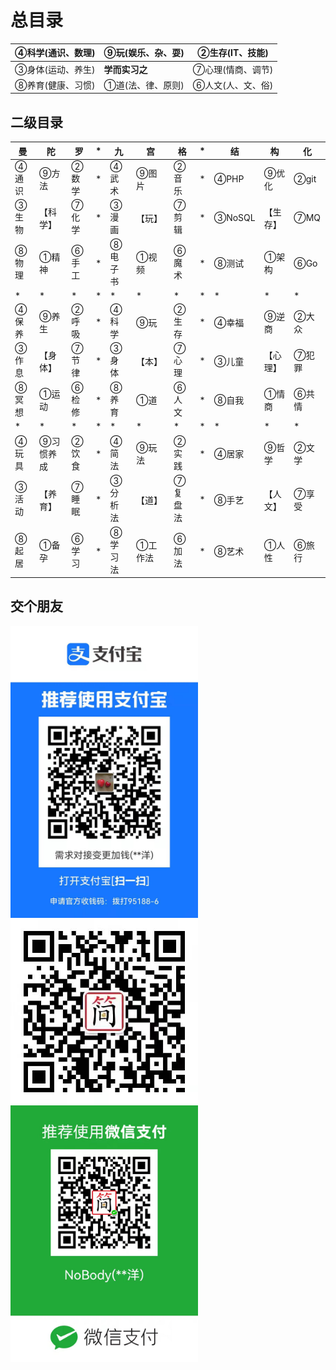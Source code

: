 # 总目录

|  ④科学(通识、数理)  |  ⑨玩(娱乐、杂、耍)  |②生存(IT、技能)  |
| ------- | -------- |--------  |
| ③身体(运动、养生)  | <b>学而实习之<b/> | ⑦心理(情商、调节)   |
| ⑧养育(健康、习惯) | ①道(法、律、原则) |⑥人文(人、文、俗)|

##  二级目录

| 曼 | 陀 | 罗 | * | 九 | 宫 | 格 | * | 结 | 构 | 化 |
| ------- | ------- | ------- | ------- | ------- | ------- | ------- | ------- | ------- | ------- | ------- |
| ④通识 | ⑨方法 | ②数学 | *  | ④武术 | ⑨图片 | ②音乐 | * | ④PHP | ⑨优化 | ②git |
| ③生物 |【科学】| ⑦化学 | * | ③漫画 | 【玩】 | ⑦剪辑 | * | ③NoSQL | 【生存】 | ⑦MQ |
| ⑧物理 | ①精神 | ⑥手工 | * | ⑧电子书 | ①视频 | ⑥魔术 | * | ⑧测试 | ①架构 | ⑥Go |
| * | * | * | * | * | * | * | * | * | * | * |
| ④保养 | ⑨养生 | ②呼吸 | * | ④科学 | ⑨玩 | ②生存  | * | ④幸福 | ⑨逆商 | ②大众 |
| ③作息 |【身体】| ⑦节律 | * | ③身体 | 【本】 | ⑦心理 | * |③儿童 |【心理】|⑦犯罪|
| ⑧冥想 | ①运动 | ⑥检修 | * | ⑧养育 | ①道 | ⑥人文 | * | ⑧自我 | ①情商 | ⑥共情 |
| * | * | * | * | * | * | * | * | * | * | * |
| ④玩具 | ⑨习惯养成 | ②饮食 | * | ④简法 | ⑨玩法 | ②实践 | * | ④居家 | ⑨哲学 | ②文学 |
| ③活动 |【养育】| ⑦睡眠 | * | ③分析法 | 【道】 | ⑦复盘法| * | ⑧手艺 | 【人文】 | ⑦享受 |
| ⑧起居 | ①备孕 | ⑥学习 | * | ⑧学习法 | ①工作法 | ⑥加法 | * | ⑧艺术 | ①人性 | ⑥旅行 |


## 交个朋友
<img src="./img/alipay.jpg" width = "300" alt="支付宝" align=center />
<img src="./img/wechatAvata.jpg" width = "300" alt="微信" align=center />
<img src="./img/wechatPay.jpg" width = "300" alt="微信" align=center />


